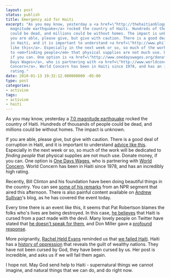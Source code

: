 ```yaml
---
layout: post
status: publish
title: Emergency aid for Haiti
excerpt: "As you may know, yesterday a <a href=\"http://thehaitianblogger.blogspot.com/2010/01/earthquake-70-to-73-rocks-haiti.html\">7.0
  magnitude earthquake</a> rocked the country of Haiti. Hundreds of thousands of people
  could be dead, and millions could be without homes. The impact is unknown.\r\n\r\nIf
  you are able, please give, but give with caution. There is a good deal of corruption
  in Haiti, and it is important to understand <a href=\"http://www.philanthropyaction.com/nc/advice_for_donors_to_haiti/\">advice
  like this</a>. Especially in the next week or so, so much of the work will be dedicated
  to <em>finding people</em> that physical supplies are not much use. Donate money,
  if you can. One option is <a href=\"http://www.onedayswages.org/donate/org/haiti-emergency-relief-fund\">One
  Days Wages</a>, who is partnering with <a href=\"http://www.worldconcern.org/haiti-earthquake/\">World
  Concern</a>. World Concern has been in Haiti since 1978, and has an incredibly high
  rating."
date: 2010-01-13 19:32:12.000000000 -05:00
type: post
categories:
- activism
tags:
- activism
- haiti
---
```

As you may know, yesterday a <a href="http://thehaitianblogger.blogspot.com/2010/01/earthquake-70-to-73-rocks-haiti.html">7.0 magnitude earthquake</a> rocked the country of Haiti. Hundreds of thousands of people could be dead, and millions could be without homes. The impact is unknown.

If you are able, please give, but give with caution. There is a good deal of corruption in Haiti, and it is important to understand <a href="http://www.philanthropyaction.com/nc/advice_for_donors_to_haiti/">advice like this</a>. Especially in the next week or so, so much of the work will be dedicated to <em>finding people</em> that physical supplies are not much use. Donate money, if you can. One option is <a href="http://www.onedayswages.org/donate/org/haiti-emergency-relief-fund">One Days Wages</a>, who is partnering with <a href="http://www.worldconcern.org/haiti-earthquake/">World Concern</a>. World Concern has been in Haiti since 1978, and has an incredibly high rating.

Recently, Bill Clinton and his foundation have been doing beautiful things in the country. You can see <a href="http://www.npr.org/blogs/thetwo-way/2010/01/bill_clinton_on_haiti_we_need.html">some of his remarks</a> from an NPR segment that aired this afternoon. There is also painful content available on <a href="http://andrewsullivan.theatlantic.com/the_daily_dish/">Andrew Sullivan</a>'s blog, as he has covered the event today.

Every time there is an event like this, it seems that Pat Robertson blames the folks who's lives are being destroyed. In this case, <a href="http://www.huffingtonpost.com/2010/01/13/pat-robertson-haiti-curse_n_422099.html">he believes</a> that Haiti is cursed from a pact made with the devil. Many lovely people on Twitter have stated that <a href="http://twitter.com/#search?q=%23patrobertsondoesntspeakforme">he doesn't speak for them</a>, and Don Miller gave a <a href="http://donmilleris.com/2010/01/13/1513/">profound response</a>.

More poignantly, <a href="http://rachelheldevans.com/">Rachel Held Evans</a> reminded us that <a href="http://rachelheldevans.com/haiti">we failed Haiti</a>. Haiti has a <a href="http://www.boingboing.net/2010/01/13/haitis-real-deal-wit.html">history of oppression</a> that reveals the guilt of wealthy nations. They have not been cursed by God, they have been cursed by us. Her post is incredible, and asks us if we will fail them again.

I hope not. May God send help to Haiti - supernatural things we cannot imagine, and natural things that we can do, and do right now.

